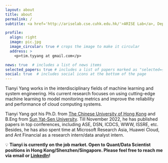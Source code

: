 ```yaml
---
layout: about
title: about
permalink: /
subtitle: <a href='http://ariselab.cse.cuhk.edu.hk/'>ARISE Lab</a>, Department of Computer Science and Engineering, CUHK.

profile:
  align: right
  image: pic.jpg
  image_circular: true # crops the image to make it circular
  address: >
    <p>tim.tyyang at gmail.com</p>

news: true  # includes a list of news items
selected_papers: true # includes a list of papers marked as "selected={true}"
social: true  # includes social icons at the bottom of the page
---
```


Tianyi Yang works in the interdisciplinary fields of machine learning and system engineering. His current research focuses on using cutting-edge machine learning to model monitoring metrics and improve the reliability and performance of cloud computing systems.

Tianyi Yang got his Ph.D. from <a href='https://www.cuhk.edu.hk/english/index.html'>The Chinese University of Hong Kong</a> and B.Eng from <a href='https://www.sysu.edu.cn/sysuen/'>Sun Yat-Sen University</a>. Till November 2022, he has published papers in top conferences, including ASE, DSN, ICDCS, WWW, ISSRE, etc. Besides, he has also spent time at Microsoft Research Asia, Huawei Cloud, and Ant Financial as a research intern/data analyst intern.

💡 **Tianyi is currently on the job market. Open to Quant/Data Scientist positions in Hong Kong/Shenzhen/Singapore. Please feel free to reach me via email or <a href='https://www.linkedin.com/in/tyya'>LinkedIn</a>!**
